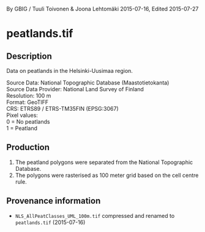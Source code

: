 By GBIG / Tuuli Toivonen & Joona Lehtomäki 2015-07-16, Edited 2015-07-27

# peatlands.tif
## Description
Data on peatlands in the Helsinki-Uusimaa region.

Source Data: National Topographic Database (Maastotietokanta)  
Source Data Provider: National Land Survey of Finland  
Resolution: 100 m  
Format: GeoTIFF  
CRS: ETRS89 / ETRS-TM35FIN (EPSG:3067)  
Pixel values:  
	0 = No peatlands  
	1 = Peatland  

## Production

1. The peatland polygons were separated from the National Topographic Database.
2. The polygons were rasterised as 100 meter grid based on the cell centre rule.  

## Provenance information

- `NLS_AllPeatClasses_UML_100m.tif` compressed and renamed to `peatlands.tif` (2015-07-16)
